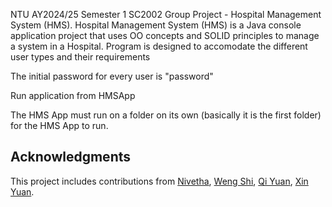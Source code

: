 NTU AY2024/25 Semester 1 SC2002 Group Project - Hospital Management System (HMS).
Hospital Management System (HMS) is a Java console application project that uses OO concepts and SOLID principles to manage a system in a Hospital. Program is designed to accomodate the different user types and their requirements

The initial password for every user is "password"

Run application from HMSApp

The HMS App must run on a folder on its own (basically it is the first folder) for the HMS App to run.

## Acknowledgments
This project includes contributions from [Nivetha](https://github.com/nivethaaa13), [Weng Shi](https://github.com/wengshi10), [Qi Yuan](https://github.com/LeeQiYuanLQY), [Xin Yuan](https://github.com/XYZdesign).
